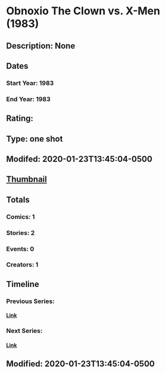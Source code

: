 # Obnoxio The Clown vs. X-Men (1983)
## Description: None
## Dates
### Start Year: 1983
### End Year: 1983
## Rating: 
## Type: one shot
## Modifed: 2020-01-23T13:45:04-0500
## [Thumbnail](http://i.annihil.us/u/prod/marvel/i/mg/b/40/image_not_available.jpg)
## Totals
### Comics: 1
### Stories: 2
### Events: 0
### Creators: 1
## Timeline
### Previous Series: 
#### [Link]()
### Next Series: 
#### [Link]()
## Modified: 2020-01-23T13:45:04-0500